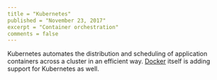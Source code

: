 ```yaml
---
title = "Kubernetes"
published = "November 23, 2017"
excerpt = "Container orchestration"
comments = false
---
```


Kubernetes automates the distribution and scheduling of application containers across a cluster in an efficient way. [Docker] itself is adding support for Kubernetes as well.

[Docker]: /notes/docker

<toc />

